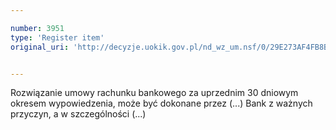 ```yaml
---

number: 3951
type: 'Register item'
original_uri: 'http://decyzje.uokik.gov.pl/nd_wz_um.nsf/0/29E273AF4FB8B742C1257AB1002EBD19?OpenDocument'


---
```


Rozwiązanie umowy rachunku bankowego za uprzednim 30 dniowym okresem wypowiedzenia, może być dokonane przez (...) Bank z ważnych przyczyn, a w szczególności (...)
